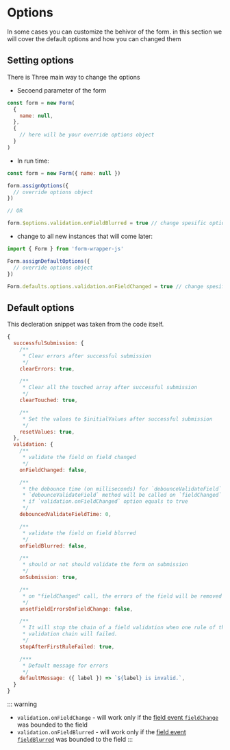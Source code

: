 # Options

In some cases you can customize the behivor of the form. in this section we will cover the default options and
how you can changed them

## Setting options

There is Three main way to change the options

- Secoend parameter of the form

```js
const form = new Form(
  {
    name: null,
  },
  {
    // here will be your override options object
  }
)
```

- In run time:

```js
const form = new Form({ name: null })

form.assignOptions({
  // override options object
})

// OR

form.$options.validation.onFieldBlurred = true // change spesific option
```

- change to all new instances that will come later:

```js
import { Form } from 'form-wrapper-js'

Form.assignDefaultOptions({
  // override options object
})

Form.defaults.options.validation.onFieldChanged = true // change spesific option
```

## Default options

This decleration snippet was taken from the code itself.

```js
{
  successfulSubmission: {
    /**
     * Clear errors after successful submission
     */
    clearErrors: true,

    /**
     * Clear all the touched array after successful submission
     */
    clearTouched: true,

    /**
     * Set the values to $initialValues after successful submission
     */
    resetValues: true,
  },
  validation: {
    /**
     * validate the field on field changed
     */
    onFieldChanged: false,

    /**
     * the debounce time (on milliseconds) for `debounceValidateField` method.
     * `debounceValidateField` method will be called on `fieldChanged` method.
     * if `validation.onFieldChanged` option equals to true
     */
    debouncedValidateFieldTime: 0,

    /**
     * validate the field on field blurred
     */
    onFieldBlurred: false,

    /**
     * should or not should validate the form on submission
     */
    onSubmission: true,

    /**
     * on "fieldChanged" call, the errors of the field will be removed
     */
    unsetFieldErrorsOnFieldChange: false,

    /**
     * It will stop the chain of a field validation when one rule of the
     * validation chain will failed.
     */
    stopAfterFirstRuleFailed: true,

    /***
     * Default message for errors
     */
    defaultMessage: ({ label }) => `${label} is invalid.`,
  }
}
```

::: warning

- `validation.onFieldChange` - will work only if the [field event `fieldChange`](/guide/field-events.md) was bounded to the field
- `validation.onFieldBlurred` - will work only if the [field event `fieldBlurred`](/guide/field-events.md) was bounded to the field
  :::

